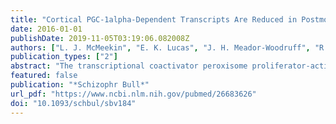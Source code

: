 ```yaml
---
title: "Cortical PGC-1alpha-Dependent Transcripts Are Reduced in Postmortem Tissue From Patients With Schizophrenia"
date: 2016-01-01
publishDate: 2019-11-05T03:19:06.082008Z
authors: ["L. J. McMeekin", "E. K. Lucas", "J. H. Meador-Woodruff", "R. E. McCullumsmith", "R. C. Hendrickson", "K. L. Gamble", "R. M. Cowell"]
publication_types: ["2"]
abstract: "The transcriptional coactivator peroxisome proliferator-activated receptor-gamma coactivator 1-alpha (PGC-1alpha) has been linked to multiple neurological and psychiatric disorders including schizophrenia, but its involvement in the pathophysiology of these disorders is unclear. Experiments in mice have revealed a set of developmentally-regulated cortical PGC-1alpha-dependent transcripts involved in calcium buffering (parvalbumin, PV), synchronous neurotransmitter release (synaptotagmin 2, Syt2; complexin 1, Cplx1) and axonal integrity (neurofilamaent heavy chain, Nefh). We measured the mRNA expression of PGC-1alpha and these transcripts in postmortem cortical tissue from control and schizophrenia patients and found a reduction in PGC-1alpha-dependent transcripts without a change in PGC-1alpha. While control subjects with high PGC-1alpha expression exhibited high PV and Nefh expression, schizophrenia subjects with high PGC-1alpha expression did not, suggesting dissociation between PGC-1alpha expression and these targets in schizophrenia. Unbiased analyses of the promoter regions for PGC-1alpha-dependent transcripts revealed enrichment of binding sites for the PGC-1alpha-interacting transcription factor nuclear respiratory factor 1 (NRF-1). NRF-1 mRNA expression was reduced in schizophrenia, and its transcript levels predicted that of PGC-1alpha-dependent targets in schizophrenia. Interestingly, the positive correlation between PGC-1alpha and PV, Syt2, or Cplx1 expression was lost in schizophrenia patients with low NRF-1 expression, suggesting that NRF-1 is a critical predictor of these genes in disease. These data suggest that schizophrenia involves a disruption in PGC-1alpha and/or NRF-1-associated transcriptional programs in the cortex and that approaches to enhance the activity of PGC-1alpha or transcriptional regulators like NRF-1 should be considered with the goal of restoring normal gene programs and improving cortical function."
featured: false
publication: "*Schizophr Bull*"
url_pdf: "https://www.ncbi.nlm.nih.gov/pubmed/26683626"
doi: "10.1093/schbul/sbv184"
---
```


